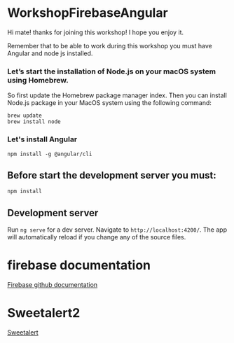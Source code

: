 # WorkshopFirebaseAngular

Hi mate! thanks for joining this workshop! I hope you enjoy it. 

Remember that to be able to work during this workshop you must have Angular and node js installed.

### Let’s start the installation of Node.js on your macOS system using Homebrew. 

So first update the Homebrew package manager index. Then you can install Node.js package in your MacOS system using the following command:

`brew update`  
`brew install node`


### Let's install Angular 

`npm install -g @angular/cli`


## Before start the development server you must: 

`npm install`

## Development server

Run `ng serve` for a dev server. Navigate to `http://localhost:4200/`. The app will automatically reload if you change any of the source files.

# firebase documentation 
[Firebase github documentation](https://github.com/angular/angularfire)


# Sweetalert2 
[Sweetalert](https://sweetalert2.github.io/)